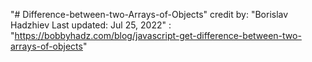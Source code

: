 "# Difference-between-two-Arrays-of-Objects" 
credit by: "Borislav Hadzhiev Last updated: Jul 25, 2022"
: "https://bobbyhadz.com/blog/javascript-get-difference-between-two-arrays-of-objects"
